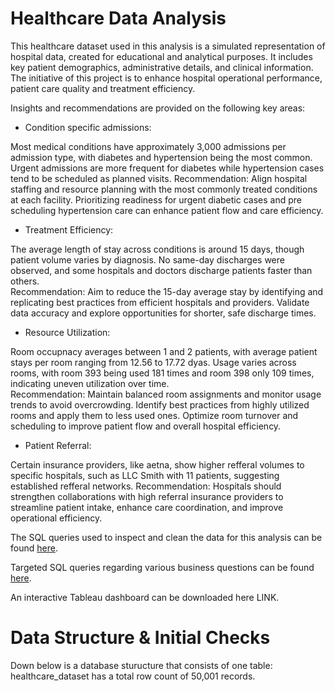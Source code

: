 # Healthcare Data Analysis

This healthcare dataset used in this analysis is a simulated representation of hospital data, created for educational and analytical purposes.
It includes key patient demographics, administrative details, and clinical information. The initiative of this project is to enhance hospital operational performance, patient care quality and treatment efficiency.

Insights and recommendations are provided on the following key areas:

- Condition specific admissions:

Most medical conditions have approximately 3,000 admissions per admission type, with diabetes and hypertension being the most common. Urgent admissions are more frequent for diabetes while hypertension cases tend to be scheduled as planned visits.
Recommendation: 
Align hospital staffing and resource planning with the most commonly treated conditions at each facility. Prioritizing readiness for urgent diabetic cases and pre scheduling hypertension care can enhance patient flow and care efficiency.

- Treatment Efficiency:

The average length of stay across conditions is around 15 days, though patient volume varies by diagnosis. No same-day discharges were observed, and some hospitals and doctors discharge patients faster than others.                         
Recommendation: Aim to reduce the 15-day average stay by identifying and replicating best practices from efficient hospitals and providers. Validate data accuracy and explore opportunities for shorter, safe discharge times.                     

- Resource Utilization:

Room occupnacy averages between 1 and 2 patients, with average patient stays per room ranging from 12.56 to 17.72 dyas. Usage varies across rooms, with room 393 being used 181 times and room 398 only 109 times, indicating uneven utilization over time.              
Recommendation: Maintain balanced room assignments and monitor usage trends to avoid overcrowding. Identify best practices from highly utilized rooms and apply them to less used ones. Optimize room turnover and scheduling to improve patient flow and overall hospital efficiency. 

- Patient Referral:

Certain insurance providers, like aetna, show higher refferal volumes to specific hospitals, such as LLC Smith with 11 patients, suggesting established refferal networks.
Recommendation: Hospitals should strengthen collaborations with high referral insurance providers to streamline patient intake, enhance care coordination, and improve operational efficiency.


The SQL queries used to inspect and clean the data for this analysis can be found [here](https://github.com/Kaymarie-tech/SQL-Project-1/blob/main/Data%20Cleaning.sql).

Targeted SQL queries regarding various business questions can be found [here](https://github.com/Kaymarie-tech/SQL-Project-1/blob/main/Analysis.sql).

An interactive Tableau dashboard can be downloaded here LINK.

# Data Structure & Initial Checks 

Down below is a database sturucture that consists of one table: healthcare_dataset has a total row count of 50,001 records.




